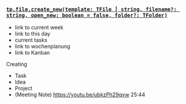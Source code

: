 
### [`tp.file.create_new(template: TFile ⎮ string, filename?: string, open_new: boolean = false, folder?: TFolder)`](https://silentvoid13.github.io/Templater/internal-functions/internal-modules/file-module.html#tpfilecreate_newtemplate-tfile--string-filename-string-open_new-boolean--false-folder-tfolder)



- link to current week
- link to this day
- current tasks
- link to wochenplanung
- link to Kanban

Creating
- Task 
- Idea
- Project
- (Meeting Note)
https://youtu.be/ubkzPh29qyw
25:44